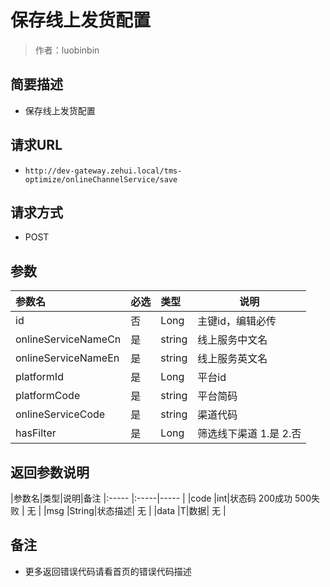 # 保存线上发货配置

> 作者：luobinbin

## 简要描述

- 保存线上发货配置

## 请求URL
- `http://dev-gateway.zehui.local/tms-optimize/onlineChannelService/save `
  
## 请求方式
- POST 

## 参数

|参数名|必选|类型|说明|
|:----    |:---|:----- |-----   |
|id |否  |Long |主键id，编辑必传   |
|onlineServiceNameCn |是  |string | 线上服务中文名    |
|onlineServiceNameEn     |是 |string | 线上服务英文名    |
|platformId |是  |Long | 平台id    |
|platformCode     |是 |string | 平台简码    |
|onlineServiceCode     |是 |string | 渠道代码    |
|hasFilter     |是 |Long | 筛选线下渠道 1.是 2.否    |

## 返回参数说明 

|参数名|类型|说明|备注
|:-----  |:-----|-----                  |
|code  |int|状态码  200成功   500失败 |  无  |
|msg  |String|状态描述|        无   |
|data  |T|数据|     无  |

## 备注 

- 更多返回错误代码请看首页的错误代码描述